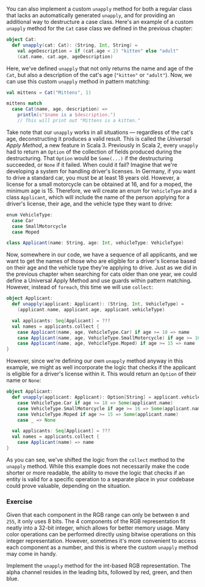 You can also implement a custom `unapply` method for both a regular class that lacks an automatically generated `unapply`,
and for providing an additional way to destructure a case class. 
Here's an example of a custom `unapply` method for the `Cat` case class we defined in the previous chapter:

```scala 3
object Cat:
  def unapply(cat: Cat): (String, Int, String) =
    val ageDescription = if (cat.age < 2) "kitten" else "adult"
    (cat.name, cat.age, ageDescription)
```

Here, we've defined `unapply` that not only returns the name and age of the `Cat`, 
but also a description of the cat's age (`"kitten"` or `"adult"`). 
Now, we can use this custom `unapply` method in pattern matching:

```scala 3
val mittens = Cat("Mittens", 1)

mittens match
  case Cat(name, age, description) =>
    println(s"$name is a $description.")
    // This will print out "Mittens is a kitten."
``` 

Take note that our `unapply` works in all situations — regardless of the cat's age, deconstructing it produces a valid result. 
This is called the *Universal Apply Method*, a new feature in Scala 3. 
Previously in Scala 2, every `unapply` had to return an `Option` of the collection of fields produced during the destructuring. 
That `Option` would be `Some(...)` if the destructuring succeeded, or `None` if it failed. 
When could it fail? 
Imagine that we're developing a system for handling driver's licenses. 
In Germany, if you want to drive a standard car, you must be at least 18 years old. 
However, a license for a small motorcycle can be obtained at 16, and for a moped, the minimum age is 15. 
Therefore, we will create an enum for `VehicleType` and a class `Applicant`, which will include the name of the person 
applying for a driver's license, their age, and the vehicle type they want to drive:

```scala 3
enum VehicleType:
  case Car
  case SmallMotorcycle
  case Moped

class Applicant(name: String, age: Int, vehicleType: VehicleType)
```

Now, somewhere in our code, we have a sequence of all applicants, and we want to get the names of those 
who are eligible for a driver's license based on their age and the vehicle type they're applying to drive. 
Just as we did in the previous chapter when searching for cats older than one year, we could define a Universal Apply Method 
and use guards within pattern matching. However, instead of `foreach`, this time we will use `collect`:

```scala 3
object Applicant:
  def unapply(applicant: Applicant): (String, Int, VehicleType) =
    (applicant.name, applicant.age, applicant.vehicleType)

  val applicants: Seq[Applicant] = ???
  val names = applicants.collect {
    case Applicant(name, age, VehicleType.Car) if age >= 18 => name
    case Applicant(name, age, VehicleType.SmallMotorcycle) if age >= 16 => name
    case Applicant(name, age, VehicleType.Moped) if age >= 15 => name
}
```

However, since we're defining our own `unapply` method anyway in this example, we might as well incorporate the logic that checks 
if the applicant is eligible for a driver's license within it. This would return an `Option` of their name or `None`:

```scala 3
object Applicant:
  def unapply(applicant: Applicant): Option[String] = applicant.vehicleType match
    case VehicleType.Car if age >= 18 => Some(applicant.name)
    case VehicleType.SmallMotorcycle if age >= 16 => Some(applicant.name)
    case VehicleType.Moped if age >= 15 => Some(applicant.name)
    case _ => None

  val applicants: Seq[Applicant] = ???
  val names = applicants.collect {
    case Applicant(name) => name
}
``` 

As you can see, we've shifted the logic from the `collect` method to the `unapply` method. 
While this example does not necessarily make the code shorter or more readable, 
the ability to move the logic that checks if an entity is valid for a specific operation to a separate place in your codebase 
could prove valuable, depending on the situation.

### Exercise 

Given that each component in the RGB range can only be between `0` and `255`, it only uses 8 bits. 
The 4 components of the RGB representation fit neatly into a 32-bit integer, which allows for better memory usage.
Many color operations can be performed directly using bitwise operations on this integer representation. 
However, sometimes it's more convenient to access each component as a number, 
and this is where the custom `unapply` method may come in handy. 

Implement the `unapply` method for the int-based RGB representation. 
The alpha channel resides in the leading bits, followed by red, green, and then blue. 
